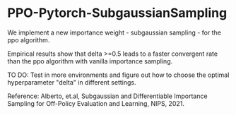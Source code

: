 # PPO-Pytorch-SubgaussianSampling
We implement a new importance weight - subgaussian sampling - for the ppo algorithm.

Empirical results show that delta >=0.5 leads to a faster convergent rate than the ppo algorithm with vanilla importance sampling.

TO DO: Test in more environments and figure out how to choose the optimal hyperparameter "delta" in different settings.

Reference: Alberto, et.al, Subgaussian and Differentiable Importance Sampling for Off-Policy Evaluation and Learning, NIPS, 2021.
